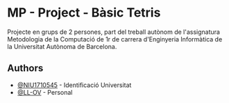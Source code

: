 
# MP - Project - Bàsic Tetris

Projecte en grups de 2 persones, part del treball autònom de l'assignatura Metodologia de la Computació de 1r de carrera d'Enginyeria Informàtica de la Universitat Autònoma de Barcelona.

## Authors
- [@NIU1710545](https://github.com/NIU1710545) - Identificació Universitat
- [@LL-OV](https://github.com/) - Personal
